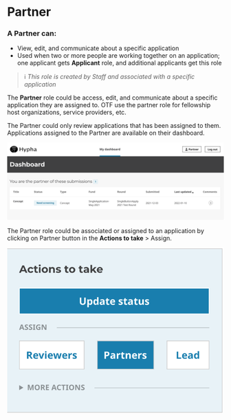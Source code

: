 # Partner

### A **Partner can**:

* View, edit, and communicate about a specific application
* Used when two or more people are working together on an application; one applicant gets **Applicant** role, and additional applicants get this role

> ℹ️ _This role is created by Staff and associated with a specific application_

The **Partner** role could be access, edit, and communicate about a specific application they are assigned to. OTF use the partner role for fellowship host organizations, service providers, etc.

The Partner could only review applications that has been assigned to them. Applications assigned to the Partner are available on their dashboard.

![](<../../.gitbook/assets/Screen Shot 2022-01-10 at 10.14.29 PM.png>)

The Partner role could be associated or assigned to an application by clicking on Partner button in the **Actions to take** > Assign.

![](<../../.gitbook/assets/Screen Shot 2022-01-10 at 10.16.52 PM.png>)
